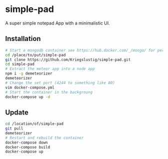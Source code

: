 # simple-pad

A super simple notepad App with a minimalistic UI.

## Installation

``` bash
# Start a mongodb container see https://hub.docker.com/_/mongo/ for persistant data storage.
cd /place/to/put/simple-pad
git clone https://github.com/Kriegslustig/simple-pad.git
cd simple-pad
# Extract the meteor app into a node app
npm i -g demeteorizer
demeteorizer
# Change the set port (4244 to something like 80)
vim docker-compose.yml
# Start the container in the backgroung
docker-compose up -d
```

## Update

```bash
cd /location/of/simple-pad
git pull
demeteorizer
# Restart and rebuild the container
docker-compose down
docker-compose build
docker-compose up
```

